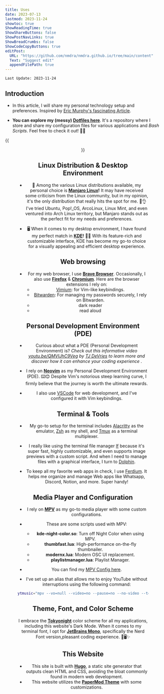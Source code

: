 ```yaml
---
title: Uses
date: 2023-07-13
lastmod: 2023-11-24
showtoc: true
ShowReadingTime: true
ShowShareButtons: false
ShowPostNavLinks: true
ShowBreadCrumbs: false
ShowCodeCopyButtons: true
editPost:
  URL: "https://github.com/nmdra/nmdra.github.io/tree/main/content"
  Text: "Suggest edit"
  appendFilePath: true
---
```

`Last Update: 2023-11-24`

## Introduction
+ In this article, I will share my personal technology setup and preferences. Inspired by [Eric Murphy's fascinating Article](https://ericmurphy.xyz/uses/). 

+ **You can explore my (messy)  [Dotfiles here](https://github.com/nmdra/Dotfiles)**. It's a repository where I store and share my configuration files for various applications and *Bash Scripts*. Feel free to check it out! 👀🔧

{{<figure src="/images/desktop.webp" caption="My Desktop With Favorite Applications" alt="My Desktop Preview" width= "100%" height="auto"  align="center" >}}

## Linux Distribution & Desktop Environment

+ 🐧 Among the various Linux distributions available, my personal choice is **[Manjaro Linux](https://manjaro.org)!** It may have received some criticism from the Linux community, but in my opinion, it's the only distribution that really hits the spot for me. 🎯👌 I've tried Ubuntu, Pop!_OS, ArcoLinux, Linux Mint, and even ventured into Arch Linux territory, but Manjaro stands out as the perfect fit for my needs and preferences.

+ 🖥️ When it comes to my desktop environment, I have found my perfect match in **[KDE](https://kde.org/)!** 🌈✨ With its feature-rich and customizable interface, KDE has become my go-to choice for a visually appealing and efficient desktop experience.

## Web browsing

+ For my web browser, I use **[Brave Browser](https://brave.com)**. Occasionally, I also use **[Firefox](https://firefox.com)** & **[Chromium](https://www.chromium.org/Home/)**.
Here are the browser extensions I rely on:
    - [Vimium](https://addons.mozilla.org/en-US/firefox/addon/vimium-ff/): for Vim-like keybindings.
    - [Bitwarden](https://bitwarden.com/): For managing my passwords securely, I rely on Bitwarden.
     - dark reader
     - read aloud

## Personal Development Environment (PDE)

+ Curious about what a PDE (Personal Development Environment) is? *Check out this informative video [youtu.be/QMVIJhC9Veg](https://youtu.be/QMVIJhC9Veg) by [TJ DeVries](https://github.com/tjdevries) to learn more and discover how it can enhance your coding experience*
.
+ I rely on **[Neovim](https://neovim.org)** as my Personal Development Environment (PDE). ⌨️😊 Despite Vim's notorious steep learning curve, I firmly believe that the journey is worth the ultimate rewards.

+ I also use [VSCode](https://code.visualstudio.com) for web development, and I've configured it with Vim keybindings.

## Terminal & Tools

+ My go-to setup for the terminal includes [Alacritty](https://github.com/alacritty/alacritty) as the emulator, [Zsh](https://www.zsh.org/) as my shell, and [Tmux](https://github.com/tmux/tmux/wiki) as a terminal multiplexer.

+ I really like using the terminal file manager [lf](https://github.com/gokcehan/lf) because it's super fast, highly customizable, and even supports image previews with a custom script. And when I need to manage files with a graphical interface, I turn to [Dolphin](https://invent.kde.org/system/dolphin).

+ To keep all my favorite web apps in check, I use [Ferdium](https://github.com/ferdium/ferdium-app). It helps me organize and manage Web apps like Whatsapp, Discord, Notion, and more. Super handy!

## Media Player and Configuration

+ I rely on **[MPV](https://github.com/mpv-player/mpv)** as my go-to media player with some custom configurations.
     
+ These are some scripts used with MPV:
    - **kde-night-color.so**: Turn off Night Color when using MPV.
    - **thumbfast.lua**: High-performance on-the-fly thumbnailer.
    - **modernx.lua**: Modern OSC UI replacement.
    - **playlistmanager.lua**: Playlist Manager.

+ You can find my [MPV Config here](https://github.com/nmdra/Dotfiles/tree/main/mpv).
    
+ I've set up an alias that allows me to enjoy YouTube without interruptions using the following command:
    
```bash
ytmusic="mpv --vo=null --video=no --pause=no --no-video --term-osd-bar --loop-playlist=inf "
```

## Theme, Font, and Color Scheme

I embrace the **[Tokyonight](https://github.com/folke/tokyonight.nvim)** color scheme for all my applications, including this website's Dark Mode. When it comes to my terminal font, I opt for **[JetBrains Mono](https://www.jetbrains.com/lp/mono/)**, specifically the Nerd Font version,pleasant coding experience. 🎨🖥️✨

## This Website

- This site is built with **[Hugo](https://gohugo.io)**, a static site generator that outputs clean HTML and CSS, avoiding the bloat commonly found in modern web development.
- This website utilizes the **[PaperMod Theme](https://github.com/adityatelange/hugo-PaperMod)** with some customizations.

